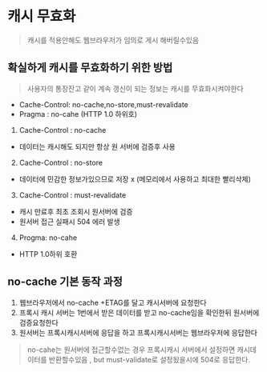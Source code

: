 # 캐시 무효화

> 캐시를 적용안해도 웹브라우저가 임의로 게시 해버릴수있음

## 확실하게 캐시를 무효화하기 위한 방법

> 사용자의 통장잔고 같이 계속 갱신이 되는 정보는 캐시를 무효화시켜야한다

- Cache-Control: no-cache,no-store,must-revalidate
- Pragma : no-cahe (HTTP 1.0 하위호)

1. Cache-Control : no-cache

- 데이터는 캐시해도 되지만 항상 원 서버에 검증후 사용

2. Cache-Control : no-store

- 데이터에 민감한 정보가있으므로 저장 x (메모리에서 사용하고 최대한 빨리삭제)

3. Cache-Control : must-revalidate

- 캐시 만료후 최초 조회시 원서버에 검증
- 원서버 접근 실패시 504 에러 발생

4. Progma: no-cahe

- HTTP 1.0하위 호환

## no-cache 기본 동작 과정

1. 웹브라우저에서 no-cache +ETAG를 달고 캐시서버에 요청한다
2. 프록시 캐시 서버는 1번에서 받은 데이터를 받고 no-cache임을 확인한뒤 원서버에 검증요청한다
3. 원서버는 프록시캐시서버에 응답을 하고 프록시캐시서버는 웹브라우저에 응답한다

> no-cahe는 원서버에 접근할수없는 경우 프록시캐시 서버에서 설정하면 캐시데이터를 반환할수있음 , but must-validate로 설정됬을시에 504로 응답한다.
